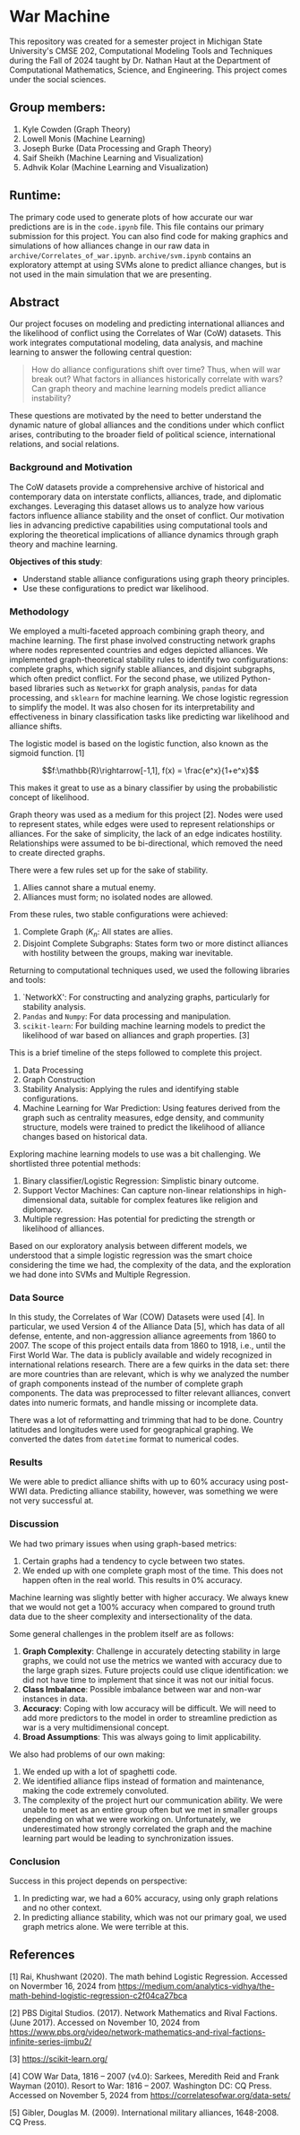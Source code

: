 # War Machine

This repository was created for a semester project in Michigan State University's CMSE 202, Computational Modeling Tools and Techniques during the Fall of 2024 taught by Dr. Nathan Haut at the Department of Computational Mathematics, Science, and Engineering. This project comes under the social sciences.

## Group members:

1. Kyle Cowden (Graph Theory)
2. Lowell Monis (Machine Learning)
3. Joseph Burke (Data Processing and Graph Theory)
4. Saif Sheikh (Machine Learning and Visualization)
5. Adhvik Kolar (Machine Learning and Visualization)

## Runtime:

The primary code used to generate plots of how accurate our war predictions are is in the `code.ipynb` file. This file contains our primary submission for this project. You can also find code for making graphics and simulations of how alliances change in our raw data in `archive/Correlates_of_war.ipynb`. `archive/svm.ipynb` contains an exploratory attempt at using SVMs alone to predict alliance changes, but is not used in the main simulation that we are presenting.

## Abstract

Our project focuses on modeling and predicting international alliances and the likelihood of conflict using the Correlates of War (CoW) datasets. This work integrates computational modeling, data analysis, and machine learning to answer the following central question: 

>How do alliance configurations shift over time?
>Thus, when will war break out?
>What factors in alliances historically correlate with wars?
>Can graph theory and machine learning models predict alliance instability?

These questions are motivated by the need to better understand the dynamic nature of global alliances and the conditions under which conflict arises, contributing to the broader field of political science, international relations, and social relations.

### Background and Motivation

The CoW datasets provide a comprehensive archive of historical and contemporary data on interstate conflicts, alliances, trade, and diplomatic exchanges. Leveraging this dataset allows us to analyze how various factors influence alliance stability and the onset of conflict. Our motivation lies in advancing predictive capabilities using computational tools and exploring the theoretical implications of alliance dynamics through graph theory and machine learning.

**Objectives of this study**:

- Understand stable alliance configurations using graph theory principles.
- Use these configurations to predict war likelihood.

### Methodology

We employed a multi-faceted approach combining graph theory, and machine learning. The first phase involved constructing network graphs where nodes represented countries and edges depicted alliances. We implemented graph-theoretical stability rules to identify two configurations: complete graphs, which signify stable alliances, and disjoint subgraphs, which often predict conflict. For the second phase, we utilized Python-based libraries such as `NetworkX` for graph analysis, `pandas` for data processing, and `sklearn` for machine learning. We chose logistic regression to simplify the model. It was also chosen for its interpretability and effectiveness in binary classification tasks like predicting war likelihood and alliance shifts.

The logistic model is based on the logistic function, also known as the sigmoid function. [1]

$$f:\mathbb{R}\rightarrow[-1,1], f(x) = \frac{e^x}{1+e^x}$$

This makes it great to use as a binary classifier by using the probabilistic concept of likelihood.

Graph theory was used as a medium for this project [2]. Nodes were used to represent states, while edges were used to represent relationships or alliances. For the sake of simplicity, the lack of an edge indicates hostility. Relationships were assumed to be bi-directional, which removed the need to create directed graphs.

There were a few rules set up for the sake of stability.

1. Allies cannot share a mutual enemy.
2. Alliances must form; no isolated nodes are allowed.

From these rules, two stable configurations were achieved:

1. Complete Graph ($K_n$: All states are allies.
2. Disjoint Complete Subgraphs: States form two or more distinct alliances with hostility between the groups, making war inevitable.

Returning to computational techniques used, we used the following libraries and tools:

1. `NetworkX': For constructing and analyzing graphs, particularly for stability analysis.
2. `Pandas` and `Numpy`: For data processing and manipulation.
3. `scikit-learn`: For building machine learning models to predict the likelihood of war based on alliances and graph properties. [3]

This is a brief timeline of the steps followed to complete this project.

1. Data Processing
2. Graph Construction
3. Stability Analysis: Applying the rules and identifying stable configurations.
4. Machine Learning for War Prediction: Using features derived from the graph such as centrality measures, edge density, and community structure, models were trained to predict the likelihood of alliance changes based on historical data.

Exploring machine learning models to use was a bit challenging. We shortlisted three potential methods:

1. Binary classifier/Logistic Regression: Simplistic binary outcome.
2. Support Vector Machines: Can capture non-linear relationships in high-dimensional data, suitable for complex features like religion and diplomacy.
3. Multiple regression: Has potential for predicting the strength or likelihood of alliances.

Based on our exploratory analysis between different models, we understood that a simple logistic regression was the smart choice considering the time we had, the complexity of the data, and the exploration we had done into SVMs and Multiple Regression.

### Data Source

In this study, the Correlates of War (COW) Datasets were used [4]. In particular, we used Version 4 of the Alliance Data [5], which has data of all defense, entente, and non-aggression alliance agreements from 1860 to 2007. The scope of this project entails data from 1860 to 1918, i.e., until the First World War. The data is publicly available and widely recognized in international relations research. There are a few quirks in the data set: there are more countries than are relevant, which is why we analyzed the number of graph components instead of the number of complete graph components. The data was preprocessed to filter relevant alliances, convert dates into numeric formats, and handle missing or incomplete data.

There was a lot of reformatting and trimming that had to be done. Country latitudes and longitudes were used for geographical graphing. We converted the dates from `datetime` format to numerical codes.

### Results

We were able to predict alliance shifts with up to 60% accuracy using post-WWI data. Predicting alliance stability, however, was something we were not very successful at.

### Discussion

We had two primary issues when using graph-based metrics:

1. Certain graphs had a tendency to cycle between two states.
2. We ended up with one complete graph most of the time. This does not happen often in the real world. This results in 0% accuracy.

Machine learning was slightly better with higher accuracy. We always knew that we would not get a 100% accuracy when compared to ground truth data due to the sheer complexity and intersectionality of the data.

Some general challenges in the problem itself are as follows:

1. **Graph Complexity**: Challenge in accurately detecting stability in large graphs, we could not use the metrics we wanted with accuracy due to the large graph sizes. Future projects could use clique identification: we did not have time to implement that since it was not our initial focus.
2. **Class Imbalance**: Possible imbalance between war and non-war instances in data.
3. **Accuracy**: Coping with low accuracy will be difficult. We will need to add more predictors to the model in order to streamline prediction as war is a very multidimensional concept.
4. **Broad Assumptions**: This was always going to limit applicability.

We also had problems of our own making:

1. We ended up with a lot of spaghetti code.
2. We identified alliance flips instead of formation and maintenance, making the code extremely convoluted.
3. The complexity of the project hurt our communication ability. We were unable to meet as an entire group often but we met in smaller groups depending on what we were working on. Unfortunately, we underestimated how strongly correlated the graph and the machine learning part would be leading to synchronization issues.

### Conclusion

Success in this project depends on perspective:

1. In predicting war, we had a 60% accuracy, using only graph relations and no other context.
2. In predicting alliance stability, which was not our primary goal, we used graph metrics alone. We were terrible at this.

## References

[1] Rai, Khushwant (2020). The math behind Logistic Regression. Accessed on Novermber 16, 2024 from https://medium.com/analytics-vidhya/the-math-behind-logistic-regression-c2f04ca27bca

[2] PBS Digital Studios. (2017). Network Mathematics and Rival Factions. (June 2017). Accessed on November 10, 2024 from https://www.pbs.org/video/network-mathematics-and-rival-factions-infinite-series-ijmbu2/

[3] https://scikit-learn.org/

[4] COW War Data, 1816 – 2007 (v4.0): Sarkees, Meredith Reid and Frank Wayman (2010). Resort to War: 1816 – 2007. Washington DC: CQ Press. Accessed on November 5, 2024 from https://correlatesofwar.org/data-sets/

[5] Gibler, Douglas M. (2009). International military alliances, 1648-2008. CQ Press.